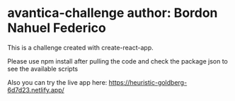 # avantica-challenge author: Bordon Nahuel Federico
  This is a challenge created with create-react-app.
  
  Please use npm install after pulling the code
  and check the package json to see the available scripts

  Also you can try the live app here: https://heuristic-goldberg-6d7d23.netlify.app/
